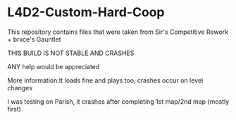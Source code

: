 # L4D2-Custom-Hard-Coop

This repository contains files that were taken from Sir's Competitive Rework + brxce's Gauntlet

THIS BUILD IS NOT STABLE AND CRASHES

ANY help would be appreciated

More information:It loads fine and plays too, crashes occur on level changes

I was testing on Parish, it crashes after completing 1st map/2nd map (mostly first)

